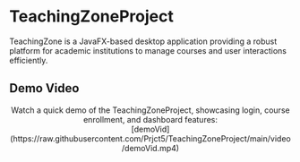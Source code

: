 # TeachingZoneProject
TeachingZone is a JavaFX-based desktop application providing a robust platform for academic institutions to manage courses and user interactions efficiently.

## Demo Video
<div align="center">
Watch a quick demo of the TeachingZoneProject, showcasing login, course enrollment, and dashboard features:
<br>
[demoVid](https://raw.githubusercontent.com/Prjct5/TeachingZoneProject/main/video/demoVid.mp4)
</div>
